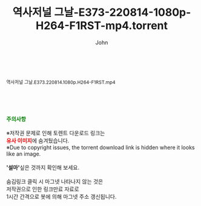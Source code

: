 ﻿---
layout: post
title:  "역사저널 그날-E373-220814-1080p-H264-F1RST-mp4.torrent"
author: John
categories: [ 방송/음악 ]
tags: [  ]
image:  
description: "역사저널 그날-E373-220814-1080p-H264-F1RST-mp4 torrent 정보 공유"
toc: true
toc_sticky: true
---

<br>
<div class="view-img">
<a class="view_image" href="http://torrentmobile61.com/bbs/view_image.php?fn=%2Fdata%2Ffile%2Fmusic%2F3735183265_TD82h9Ng_717871c253940ac8593b4f752d5f45dd9a874541.jpg" target="_blank"><img alt="" class="img-tag" content="http://torrentmobile61.com/data/file/music/3735183265_TD82h9Ng_717871c253940ac8593b4f752d5f45dd9a874541.jpg" itemprop="image" src="http://torrentmobile61.com/data/file/music/thumb-3735183265_TD82h9Ng_717871c253940ac8593b4f752d5f45dd9a874541_835x2244.jpg"/></a></div><div class="view-content" itemprop="description">
<p><span style="font-size:12px;">역사저널 그날.E373.220814.1080p.H264-F1RST.mp4</span> </p> </div>
    
<br><br><br>
<p data-ke-size="size16"><b><span style="color: green;">주의사항</span></b><br /><br />※저작권 문제로 인해 토렌트 다운로드 링크는<br /><b><span style="color: red;">유사 이미지</span></b>에 숨겨뒀습니다.<br />※Due to copyright issues, the torrent download link is hidden where it looks like an image.<br /><br /><b>'설마'</b>싶은 것까지 확인해 보세요.<br /><br />숨김링크 클릭 시 마그넷 나타나지 않는 것은<br />저작권으로 인한 링크만료 자료로<br />1시간 간격으로 봇에 의해 마그넷 주소 갱신됩니다.</p>
